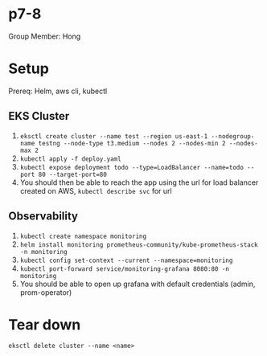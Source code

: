 # p7-8

Group Member: Hong

# Setup
Prereq: Helm, aws cli, kubectl
## EKS Cluster
1. `eksctl create cluster --name test --region us-east-1 --nodegroup-name testng --node-type t3.medium --nodes 2 --nodes-min 2 --nodes-max 2`
2. `kubectl apply -f deploy.yaml`
3. `kubectl expose deployment todo --type=LoadBalancer --name=todo --port 80 --target-port=80`
4. You should then be able to reach the app using the url for load balancer created on AWS, `kubectl describe svc` for url


## Observability
1. `kubectl create namespace monitoring`
2. `helm install monitoring prometheus-community/kube-prometheus-stack -n monitoring`
3. `kubectl config set-context --current --namespace=monitoring`
4. `kubectl port-forward service/monitoring-grafana 8080:80 -n monitoring`
5. You should be able to open up grafana with default credentials (admin, prom-operator)

# Tear down
`eksctl delete cluster --name <name>`
